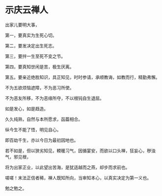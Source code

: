 # 示庆云禅人

出家儿要明大事，

第一，要真实为生死心切。

第二，要发决定出生死志。

第三，要拌一生至死不变之节。

第四，要真知世闲是苦，极生厌离。

第五。要亲近绝胜知识，具正知见，时时参请，承顺教诲，如教而行，精勤弗懈。

不为五欲烦恼遮障，不为恶习所使。

不为恶友所移，不为恶缘所夺，不以根钝自生退屈。

如是发心，如是趋造。

久久纯熟，自然与本所愿求，函葢相合。

纵今生不能了悟，明见自心。

即百劫千生，亦以今日为最初因地也。

若不如是，但以狭劣知见，輭暖习气，因循宴安，而欲以口头禅，狂妄心，秽浊气，邪见根，

将为出家正业，以此望出苦海，是犹适越而之燕，却步而求前也。

嗟嗟！末法正信者稀，禅人既知所向，当审知本心，以真实决定为第一义也。

勉之勉之。
